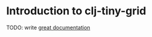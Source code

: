 # Introduction to clj-tiny-grid

TODO: write [great documentation](http://jacobian.org/writing/great-documentation/what-to-write/)

